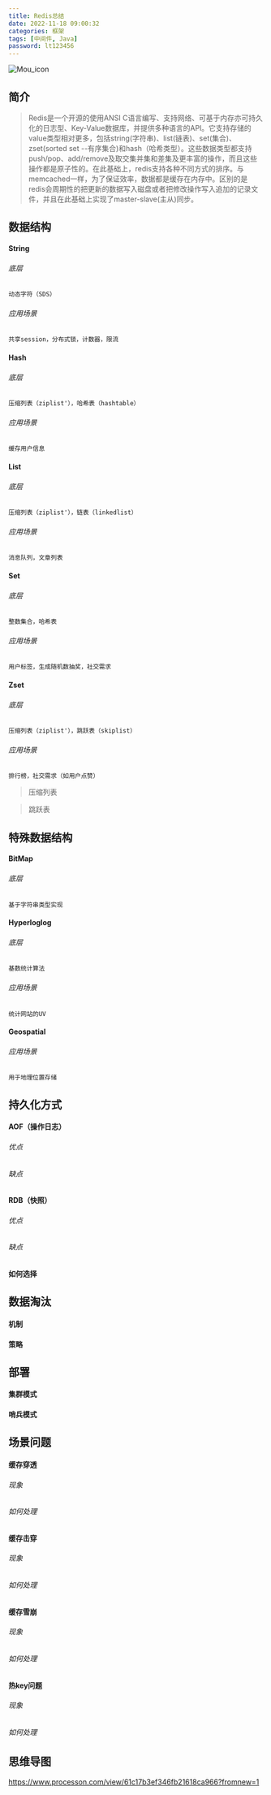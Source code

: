 ```yaml
---
title: Redis总结
date: 2022-11-18 09:00:32
categories: 框架
tags: [中间件, Java]
password: lt123456
---
```

![Mou_icon](http://blog.lutao1726.top/redis-01.jpg)
<!-- more -->
## 简介
> Redis是一个开源的使用ANSI C语言编写、支持网络、可基于内存亦可持久化的日志型、Key-Value数据库，并提供多种语言的API。它支持存储的value类型相对更多，包括string(字符串)、list(链表)、set(集合)、zset(sorted set --有序集合)和hash（哈希类型）。这些数据类型都支持push/pop、add/remove及取交集并集和差集及更丰富的操作，而且这些操作都是原子性的。在此基础上，redis支持各种不同方式的排序。与memcached一样，为了保证效率，数据都是缓存在内存中。区别的是redis会周期性的把更新的数据写入磁盘或者把修改操作写入追加的记录文件，并且在此基础上实现了master-slave(主从)同步。

## 数据结构
#### String
###### 底层
`动态字符（SDS）`
###### 应用场景
`共享session，分布式锁，计数器，限流`
#### Hash
###### 底层
`压缩列表（ziplist'），哈希表（hashtable）`
###### 应用场景
`缓存用户信息`
#### List
###### 底层
`压缩列表（ziplist'），链表（linkedlist）`
###### 应用场景
`消息队列，文章列表`
#### Set
###### 底层
`整数集合，哈希表`
###### 应用场景
`用户标签，生成随机数抽奖，社交需求`
#### Zset
###### 底层
`压缩列表（ziplist'），跳跃表（skiplist）`
###### 应用场景
`排行榜，社交需求（如用户点赞）`

> 压缩列表

> 跳跃表

## 特殊数据结构
#### BitMap
###### 底层
`基于字符串类型实现`

#### Hyperloglog
###### 底层
`基数统计算法`
###### 应用场景
`统计网站的UV`

#### Geospatial
###### 应用场景
`用于地理位置存储`




                                          



## 持久化方式
#### AOF（操作日志）
###### 优点
###### 缺点
#### RDB（快照）
###### 优点
###### 缺点
#### 如何选择

## 数据淘汰
#### 机制
#### 策略


## 部署

#### 集群模式

#### 哨兵模式

## 场景问题
#### 缓存穿透
###### 现象
###### 如何处理
#### 缓存击穿
###### 现象
###### 如何处理
#### 缓存雪崩
###### 现象
###### 如何处理
#### 热key问题
###### 现象
###### 如何处理


## 思维导图
https://www.processon.com/view/61c17b3ef346fb21618ca966?fromnew=1







